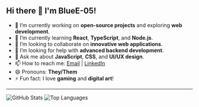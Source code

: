## Hi there 👋 I'm BlueE-05!

- 🔭 I’m currently working on **open-source projects** and exploring **web development**.
- 🌱 I’m currently learning **React**, **TypeScript**, and **Node.js**.
- 👯 I’m looking to collaborate on **innovative web applications**.
- 🤔 I’m looking for help with **advanced backend development**.
- 💬 Ask me about **JavaScript**, **CSS**, and **UI/UX design**.
- 📫 How to reach me: [Email](mailto:your-email@example.com) | [LinkedIn](https://linkedin.com/in/your-profile)
- 😄 Pronouns: **They/Them**
- ⚡ Fun fact: I love **gaming** and **digital art**!

---

![GitHub Stats](https://github-readme-stats.vercel.app/api?username=BlueE-05&show_icons=true&theme=radical)
![Top Languages](https://github-readme-stats.vercel.app/api/top-langs/?username=BlueE-05&layout=compact&theme=radical)
